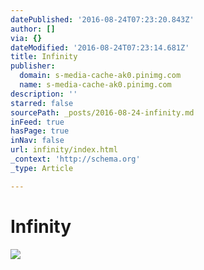 ```yaml
---
datePublished: '2016-08-24T07:23:20.843Z'
author: []
via: {}
dateModified: '2016-08-24T07:23:14.681Z'
title: Infinity
publisher:
  domain: s-media-cache-ak0.pinimg.com
  name: s-media-cache-ak0.pinimg.com
description: ''
starred: false
sourcePath: _posts/2016-08-24-infinity.md
inFeed: true
hasPage: true
inNav: false
url: infinity/index.html
_context: 'http://schema.org'
_type: Article

---
```

# Infinity
![](https://imgflo.herokuapp.com/graph/vahj1ThiexotieMo/512ce98cad2cc2154532716865931dbf/noop.gif?input=https%3A%2F%2Fs-media-cache-ak0.pinimg.com%2Foriginals%2Fb9%2Fdf%2F04%2Fb9df04572881531fd1949d65c3c3afe9.gif)